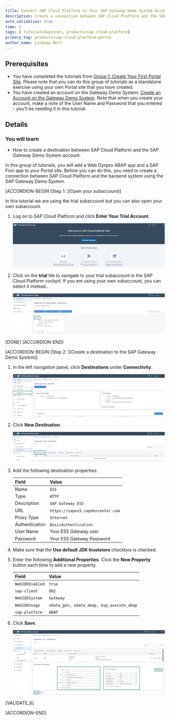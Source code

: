 ```yaml
---
title: Connect SAP Cloud Platform to Your SAP Gateway Demo System Account
description: Create a connection between SAP Cloud Platform and the SAP Gateway Demo System in order to add apps from a backend system to your Portal site.
auto_validation: true
time: 5
tags: [ tutorial>beginner, products>sap-cloud-platform]
primary_tag: products>sap-cloud-platform-portal
author_name: Lindsay Bert
---
```


## Prerequisites
- You have completed the tutorials from [Group 1: Create Your First Portal Site](https://developers.sap.com/group.portal-cf-create-site.html).
 Please note that you can do this group of tutorials as a standalone exercise using your own Portal site that you have created.
- You have created an account on the Gateway Demo System: [Create an Account on the Gateway Demo System](https://developers.sap.com/tutorials/gateway-demo-signup.html). Note that when you create your account, make a note of the User Name and Password that you entered - you'll be needing it in this tutorial.

## Details
### You will learn
  - How to create a destination between SAP Cloud Platform and the SAP Gateway Demo System account.


In this group of tutorials, you will add a Web Dynpro ABAP app and a SAP Fiori app to your Portal site. Before you can do this, you need to create a connection between SAP Cloud Platform and the backend system using the SAP Gateway Demo System.  


[ACCORDION-BEGIN [Step 1: ](Open your subaccount)]

In this tutorial we are using the trial subaccount but you can also open your own subaccount.

1. Log on to SAP Cloud Platform and click **Enter Your Trial Account**.

    ![Log on to SAP Cloud Platform](1-enter-trial-account.png)

2. Click on the **trial** tile to navigate to your trial subaccount in the SAP Cloud Platform cockpit. If you are using your own subaccount, you can select it instead..

    ![Click trial account](2-click-trial.png)

[DONE]
[ACCORDION-END]


[ACCORDION-BEGIN [Step 2: ](Create a destination to the SAP Gateway Demo System)]

1.  In the left navigation panel, click **Destinations** under **Connectivity**.

      ![Open destinations](3-open-destinations.png)

2. Click **New Destination**.

    ![New destination](4-create-destination.png)

3.  Add the following destination properties:

    |  Field     | Value
    |  :------------- | :-------------
    |  Name           | `ES5`
    |  Type          | `HTTP`
    |  Description    | `SAP Gateway ES5`
    |  URL           | `https://sapes5.sapdevcenter.com`
    |  Proxy Type          | `Internet`
    |  Authentication    | `BasicAuthentication`
    |  User Name          | Your ES5 Gateway user
    |  Password    | Your ES5 Gateway Password

4. Make sure that the **Use default JDK truststore** checkbox is checked.

5. Enter the following **Additional Properties**. Click the **New Property** button each time to add a new property.

    |  Field     | Value
    |  :------------- | :-------------
    | `WebIDEEnabled`          | `true`
    | `sap-client`          | `002`
    | `WebIDESystem`    | `Gateway`
    | `WebIDEUsage`           | `odata_gen, odata_abap, bsp_execute_abap`
    | `sap-platform`          | `ABAP`

6. Click **Save**.

    ![Destination Properties](5-destination-properties.png)


[VALIDATE_6]

[ACCORDION-END]
